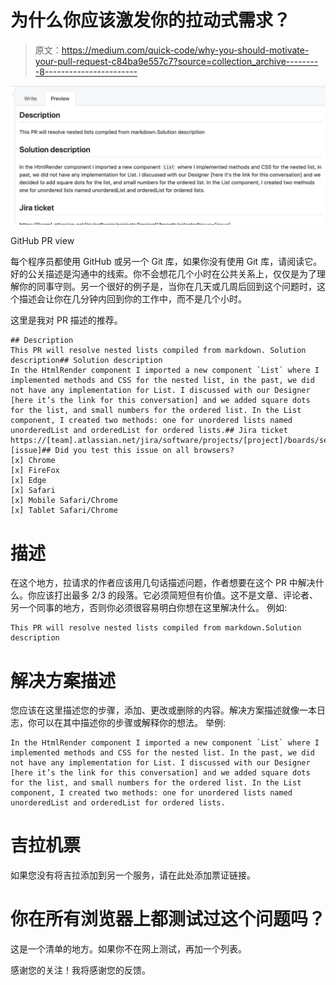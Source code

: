 # 为什么你应该激发你的拉动式需求？

> 原文：<https://medium.com/quick-code/why-you-should-motivate-your-pull-request-c84ba9e557c7?source=collection_archive---------8----------------------->

![](img/bb6eb9a569158285f3e8db7878373dd7.png)

GitHub PR view

每个程序员都使用 GitHub 或另一个 Git 库，如果你没有使用 Git 库，请阅读它。好的公关描述是沟通中的线索。你不会想花几个小时在公共关系上，仅仅是为了理解你的同事守则。另一个很好的例子是，当你在几天或几周后回到这个问题时，这个描述会让你在几分钟内回到你的工作中，而不是几个小时。

这里是我对 PR 描述的推荐。

```
## Description
This PR will resolve nested lists compiled from markdown. Solution description## Solution description
In the HtmlRender component I imported a new component `List` where I implemented methods and CSS for the nested list, in the past, we did not have any implementation for List. I discussed with our Designer [here it’s the link for this conversation] and we added square dots for the list, and small numbers for the ordered list. In the List component, I created two methods: one for unordered lists named unorderedList and orderedList for ordered lists.## Jira ticket
https://[team].atlassian.net/jira/software/projects/[project]/boards/selectedIssue=[issue]## Did you test this issue on all browsers?
[x] Chrome
[x] FireFox
[x] Edge
[x] Safari
[x] Mobile Safari/Chrome
[x] Tablet Safari/Chrome
```

# 描述

在这个地方，拉请求的作者应该用几句话描述问题，作者想要在这个 PR 中解决什么。你应该打出最多 2/3 的段落。它必须简短但有价值。这不是文章、评论者、另一个同事的地方，否则你必须很容易明白你想在这里解决什么。
例如:

```
This PR will resolve nested lists compiled from markdown.Solution description
```

# 解决方案描述

您应该在这里描述您的步骤，添加、更改或删除的内容。解决方案描述就像一本日志，你可以在其中描述你的步骤或解释你的想法。
举例:

```
In the HtmlRender component I imported a new component `List` where I implemented methods and CSS for the nested list. In the past, we did not have any implementation for List. I discussed with our Designer [here it’s the link for this conversation] and we added square dots for the list, and small numbers for the ordered list. In the List component, I created two methods: one for unordered lists named unorderedList and orderedList for ordered lists.
```

# 吉拉机票

如果您没有将吉拉添加到另一个服务，请在此处添加票证链接。

# 你在所有浏览器上都测试过这个问题吗？

这是一个清单的地方。如果你不在网上测试，再加一个列表。

感谢您的关注！我将感谢您的反馈。
